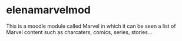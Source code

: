 # elenamarvelmod
This is a moodle module called Marvel in which it can be seen a list of Marvel content such as charcaters, comics, series, stories...
